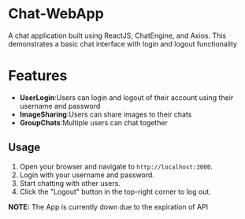 # Chat-WebApp
A chat application built using ReactJS, ChatEngine, and Axios. This demonstrates a basic chat interface with login and logout functionality
# Features
- **UserLogin**:Users can login and logout of their account using their username and password
- **ImageSharing**:Users can share images to their chats
- **GroupChats**:Multiple users can chat together
## Usage

1. Open your browser and navigate to `http://localhost:3000`.
2. Login with your username and password.
3. Start chatting with other users.
4. Click the "Logout" button in the top-right corner to log out.

  
**NOTE:** The App is currently down due to the expiration of API
